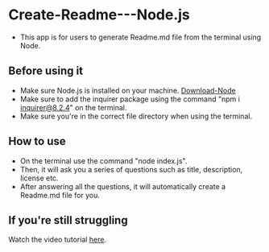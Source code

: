 # Create-Readme---Node.js

- This app is for users to generate Readme.md file from the terminal using Node. 

## Before using it
- Make sure Node.js is installed on your machine. [Download-Node](https://nodejs.org/en/download)
- Make sure to add the inquirer package using the command "npm i inquirer@8.2.4" on the terminal.
- Make sure you're in the correct file directory when using the terminal. 

## How to use
- On the terminal use the command "node index.js".
- Then, it will ask you a series of questions such as title, description, license etc.
- After answering all the questions, it will automatically create a Readme.md file for you. 

## If you're still struggling 

Watch the video tutorial [here](https://vimeo.com/939188276?share=copy).


